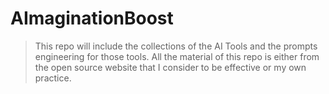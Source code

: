 # AImaginationBoost
> This repo will include the collections of the AI Tools and the prompts engineering for those tools. All the material of this repo is either from the open source website that I consider to be effective or my own practice.

